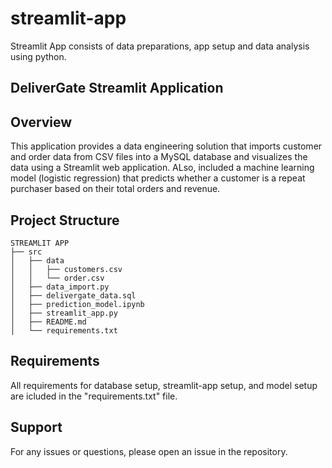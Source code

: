 # streamlit-app
Streamlit App consists of data preparations, app setup and data analysis using python. 

## DeliverGate Streamlit Application

## Overview
This application provides a data engineering solution that imports customer and order data from CSV files into a MySQL database and visualizes the data using a Streamlit web application.
ALso, included a machine learning model (logistic regression) that predicts whether a customer is a repeat purchaser based on their total orders and revenue.

## Project Structure
```
STREAMLIT APP
├── src
│   ├── data
│   │   ├── customers.csv
│   │   └── order.csv
│   ├── data_import.py
│   ├── delivergate_data.sql
│   ├── prediction_model.ipynb
│   ├── streamlit_app.py
│   ├── README.md
│   └── requirements.txt
```

## Requirements 
All requirements for database setup, streamlit-app setup, and model setup are icluded in the "requirements.txt" file.


## Support
For any issues or questions, please open an issue in the repository.